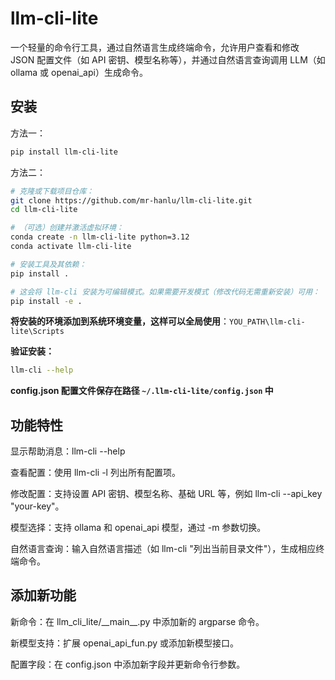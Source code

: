 # llm-cli-lite

一个轻量的命令行工具，通过自然语言生成终端命令，允许用户查看和修改 JSON 配置文件（如 API 密钥、模型名称等），并通过自然语言查询调用 LLM（如 ollama 或 openai_api）生成命令。

## 安装

方法一：
``` bash
pip install llm-cli-lite
```
方法二：
``` bash
# 克隆或下载项目仓库：
git clone https://github.com/mr-hanlu/llm-cli-lite.git
cd llm-cli-lite

# （可选）创建并激活虚拟环境：
conda create -n llm-cli-lite python=3.12
conda activate llm-cli-lite

# 安装工具及其依赖：
pip install .

# 这会将 llm-cli 安装为可编辑模式。如果需要开发模式（修改代码无需重新安装）可用：
pip install -e .
```

**将安装的环境添加到系统环境变量，这样可以全局使用**：`YOU_PATH\llm-cli-lite\Scripts`

**验证安装：**
``` bash
llm-cli --help
```

**config.json 配置文件保存在路径 `~/.llm-cli-lite/config.json` 中**

## 功能特性

显示帮助消息：llm-cli --help

查看配置：使用 llm-cli -l 列出所有配置项。

修改配置：支持设置 API 密钥、模型名称、基础 URL 等，例如 llm-cli --api_key "your-key"。

模型选择：支持 ollama 和 openai_api 模型，通过 -m 参数切换。

自然语言查询：输入自然语言描述（如 llm-cli "列出当前目录文件"），生成相应终端命令。

## 添加新功能

新命令：在 llm_cli_lite/\_\_main__.py 中添加新的 argparse 命令。

新模型支持：扩展 openai_api_fun.py 或添加新模型接口。

配置字段：在 config.json 中添加新字段并更新命令行参数。

